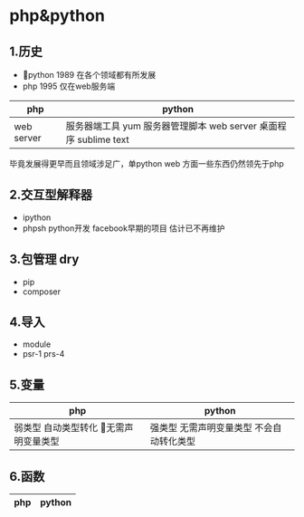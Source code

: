 # php&python

## 1.历史

- python 1989 在各个领域都有所发展
- php 1995 仅在web服务端

php|python
---|------
web server|服务器端工具 yum 服务器管理脚本 web server 桌面程序 sublime text

毕竟发展得更早而且领域涉足广，单python web 方面一些东西仍然领先于php 

## 2.交互型解释器

- ipython
- phpsh python开发 facebook早期的项目 估计已不再维护

## 3.包管理 dry

- pip
- composer 

## 4.导入
- module
- psr-1 prs-4
 
## 5.变量

php|python
---|------
弱类型 自动类型转化 无需声明变量类型| 强类型 无需声明变量类型 不会自动转化类型

## 6.函数

php|python
---|------


